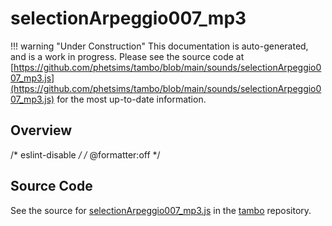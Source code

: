 # selectionArpeggio007_mp3

!!! warning "Under Construction"
    This documentation is auto-generated, and is a work in progress. Please see the source code at
    [https://github.com/phetsims/tambo/blob/main/sounds/selectionArpeggio007_mp3.js](https://github.com/phetsims/tambo/blob/main/sounds/selectionArpeggio007_mp3.js) for the most up-to-date information.

## Overview

/* eslint-disable */
/* @formatter:off */



## Source Code

See the source for [selectionArpeggio007_mp3.js](https://github.com/phetsims/tambo/blob/main/sounds/selectionArpeggio007_mp3.js) in the [tambo](https://github.com/phetsims/tambo) repository.
